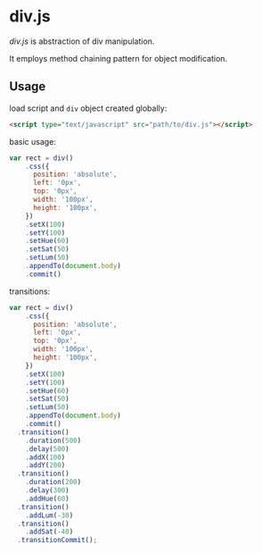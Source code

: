 div.js
======

*div.js* is abstraction of div manipulation.

It employs method chaining pattern for object modification.

Usage
-----

load script and `div` object created globally:

```html
<script type="text/javascript" src="path/to/div.js"></script>
```

basic usage:

```javascript
var rect = div()
    .css({
      position: 'absolute',
      left: '0px',
      top: '0px',
      width: '100px',
      height: '100px',
    })
    .setX(100)
    .setY(100)
    .setHue(60)
    .setSat(50)
    .setLum(50)
    .appendTo(document.body)
    .commit()
```

transitions:

```javascript
var rect = div()
    .css({
      position: 'absolute',
      left: '0px',
      top: '0px',
      width: '100px',
      height: '100px',
    })
    .setX(100)
    .setY(100)
    .setHue(60)
    .setSat(50)
    .setLum(50)
    .appendTo(document.body)
    .commit()
  .transition()
    .duration(500)
    .delay(500)
    .addX(100)
    .addY(200)
  .transition()
    .duration(200)
    .delay(300)
    .addHue(60)
  .transition()
    .addLum(-30)
  .transition()
    .addSat(-40)
  .transitionCommit();
```
